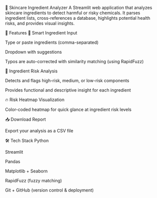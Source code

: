 🧴 Skincare Ingredient Analyzer
A Streamlit web application that analyzes skincare ingredients to detect harmful or risky chemicals. It parses ingredient lists, cross-references a database, highlights potential health risks, and provides visual insights.

🚀 Features
📝 Smart Ingredient Input

Type or paste ingredients (comma-separated)

Dropdown with suggestions

Typos are auto-corrected with similarity matching (using RapidFuzz)

🧪 Ingredient Risk Analysis

Detects and flags high-risk, medium, or low-risk components

Provides functional and descriptive insight for each ingredient

🔥 Risk Heatmap Visualization

Color-coded heatmap for quick glance at ingredient risk levels

📥 Download Report

Export your analysis as a CSV file


🛠️ Tech Stack
Python

Streamlit

Pandas

Matplotlib + Seaborn

RapidFuzz (fuzzy matching)

Git + GitHub (version control & deployment)

